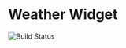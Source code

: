 # Weather Widget

![Build Status](https://codebuild.eu-west-2.amazonaws.com/badges?uuid=eyJlbmNyeXB0ZWREYXRhIjoiSUtqOFFsbU8zQktuNnNacGREaW5QV3d6eDJtejNPM1lGSWNqakR2NmhtYWc2Q2FsQXM0WlJZbGlTcUZDZ3UrTlNOd2c0TDRMSGhCTmJwNEZodFdJOHprPSIsIml2UGFyYW1ldGVyU3BlYyI6IjY1VHFsdXptYnk0YVBKenUiLCJtYXRlcmlhbFNldFNlcmlhbCI6MX0%3D&branch=master)

